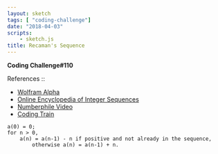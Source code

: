 ```yaml
---
layout: sketch
tags: [ "coding-challenge"]
date: "2018-04-03"
scripts: 
    - sketch.js
title: Recaman's Sequence
---
```


**Coding Challenge#110**

References ::   
* [Wolfram Alpha](http://mathworld.wolfram.com/RecamansSequence.html)
* [Online Encyclopedia of Integer Sequences](https://oeis.org/A005132)
* [Numberphile Video](https://www.youtube.com/watch?v=FGC5TdIiT9U)
* [Coding Train](https://youtu.be/pYnaBQgnARQ)

```
a(0) = 0;
for n > 0,
    a(n) = a(n-1) - n if positive and not already in the sequence,
        otherwise a(n) = a(n-1) + n.
```